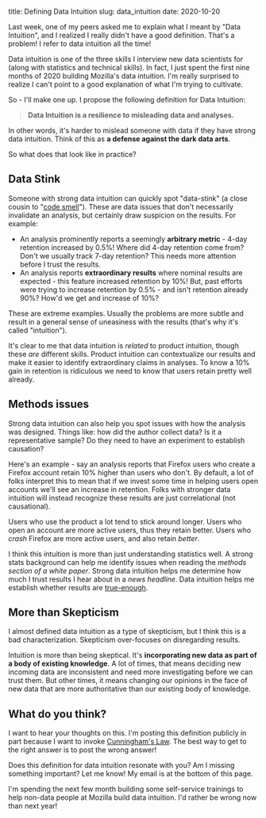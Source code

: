 title: Defining Data Intuition
slug: data_intuition
date: 2020-10-20

Last week, one of my peers asked me to explain what I meant by "Data Intuition",
and I realized I really didn't have a good definition.
That's a problem! I refer to data intuition all the time!

Data intuition is one of the three skills I interview new data scientists for
(along with statistics and technical skills).
In fact, I just spent the first nine months of 2020
building Mozilla's data intuition.
I'm really surprised to realize I can't point to
a good explanation of what I'm trying to cultivate.

So - I'll make one up. I propose the following definition for Data Intuition:

> **Data Intuition is a resilience to misleading data and analyses.**

In other words, it's harder to mislead someone with data
if they have strong data intuition.
Think of this as **a defense against the dark data arts**.

So what does that look like in practice?

## Data Stink

Someone with strong data intuition can quickly spot "data-stink"
(a close cousin to "[code smell](https://en.wikipedia.org/wiki/Code_smell)").
These are data issues that don't necessarily invalidate an analysis,
but certainly draw suspicion on the results.
For example:

* An analysis prominently reports a seemingly **arbitrary metric** -
  4-day retention increased by 0.5%!
  Where did 4-day retention come from? Don't we usually track 7-day retention?
  This needs more attention before I trust the results.
* An analysis reports **extraordinary results** where nominal results are expected -
  this feature increased retention by 10%!
  But, past efforts were trying to increase retention by 0.5% - 
  and isn't retention already 90%? How'd we get and increase of 10%?

These are extreme examples. 
Usually the problems are more subtle
and result in a general sense of uneasiness with the results
(that's why it's called "intuition").

It's clear to me that data intuition is *related* to product intuition,
though these *are* different skills.
Product intuition can contextualize our results
and make it easier to identify extraordinary claims in analyses.
To know a 10% gain in retention is ridiculous
we need to know that users retain pretty well already.

## Methods issues

Strong data intuition can also help you 
spot issues with how the analysis was designed.
Things like: how did the author collect data? Is it a representative sample?
Do they need to have an experiment to establish causation?

Here's an example -
say an analysis reports that Firefox users who create a Firefox account
retain 10% higher than users who don't.
By default, a lot of folks interpret this to mean that
if we invest some time in helping users open accounts
we'll see an increase in retention.
Folks with stronger data intuition will instead 
recognize these results are just correlational (not causational).

Users who use the product a lot tend to stick around longer.
Users who open an account are more active users, thus they retain better.
Users who *crash* Firefox are more active users, and also retain *better*.

I think this intuition is more than just understanding statistics well.
A strong stats background can help me identify issues
when reading the *methods section of a white paper*.
Strong data intuition helps me determine how much I trust
results I hear about in a *news headline*.
Data intuition helps me establish whether results are
[true-enough](/pub-true.html).

## More than Skepticism

I almost defined data intuition as a type of skepticism,
but I think this is a bad characterization.
Skepticism over-focuses on disregarding results.

Intuition is more than being skeptical.
It's **incorporating new data as part of a body of existing knowledge**.
A lot of times, that means deciding new incoming data are inconsistent
and need more investigating before we can trust them.
But other times, it means changing our opinions in the face of new data
that are more authoritative than our existing body of knowledge.

## What do you think?

I want to hear your thoughts on this.
I'm posting this definition publicly in part because I want to invoke
[Cunningham's Law](https://meta.wikimedia.org/wiki/Cunningham%27s_Law).
The best way to get to the right answer is to post the wrong answer!

Does this definition for data intuition resonate with you?
Am I missing something important? Let me know! 
My email is at the bottom of this page.

I'm spending the next few month building some self-service trainings
to help non-data people at Mozilla build data intuition.
I'd rather be wrong now than next year!
